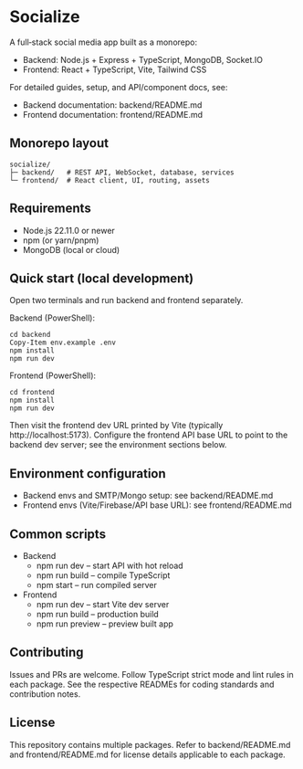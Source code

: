 # Socialize

A full‑stack social media app built as a monorepo:
- Backend: Node.js + Express + TypeScript, MongoDB, Socket.IO
- Frontend: React + TypeScript, Vite, Tailwind CSS

For detailed guides, setup, and API/component docs, see:
- Backend documentation: backend/README.md
- Frontend documentation: frontend/README.md

## Monorepo layout

```
socialize/
├─ backend/   # REST API, WebSocket, database, services
└─ frontend/  # React client, UI, routing, assets
```

## Requirements

- Node.js 22.11.0 or newer
- npm (or yarn/pnpm)
- MongoDB (local or cloud)

## Quick start (local development)

Open two terminals and run backend and frontend separately.

Backend (PowerShell):

```
cd backend
Copy-Item env.example .env
npm install
npm run dev
```

Frontend (PowerShell):

```
cd frontend
npm install
npm run dev
```

Then visit the frontend dev URL printed by Vite (typically http://localhost:5173). Configure the frontend API base URL to point to the backend dev server; see the environment sections below.

## Environment configuration

- Backend envs and SMTP/Mongo setup: see backend/README.md
- Frontend envs (Vite/Firebase/API base URL): see frontend/README.md

## Common scripts

- Backend
  - npm run dev – start API with hot reload
  - npm run build – compile TypeScript
  - npm start – run compiled server
- Frontend
  - npm run dev – start Vite dev server
  - npm run build – production build
  - npm run preview – preview built app

## Contributing

Issues and PRs are welcome. Follow TypeScript strict mode and lint rules in each package. See the respective READMEs for coding standards and contribution notes.

## License

This repository contains multiple packages. Refer to backend/README.md and frontend/README.md for license details applicable to each package.
